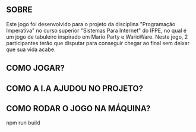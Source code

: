 ## SOBRE

 Este jogo foi desenvolvido para o projeto da disciplina "Programação Imperativa" no curso superior "Sistemas Para Internet" do IFPE, no qual é um jogo de tabuleiro inspirado em Mario Party e WarioWare. 
 Neste jogo, 2 participantes terão que disputar para conseguir chegar ao final sem deixar que sua vida acabe.

## COMO JOGAR?

## COMO A I.A AJUDOU NO PROJETO?

## COMO RODAR O JOGO NA MÁQUINA?


npm run build
